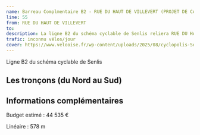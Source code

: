 ```yaml
---
name: Barreau Complmentaire B2 - RUE DU HAUT DE VILLEVERT (PROJET DE CAHUSSEE A VOIE CENTRALE BANALISEE)
line: 55
from: RUE DU HAUT DE VILLEVERT
to:   
description: La ligne B2 du schéma cyclable de Senlis reliera RUE DU HAUT DE VILLEVERT à  
trafic: inconnu vélos/jour
cover: https://www.velooise.fr/wp-content/uploads/2025/08/cyclopolis-Senlis-B2.jpg
---
```

Ligne B2 du schéma cyclable de Senlis
## Les tronçons (du Nord au Sud)

## Informations complémentaires

Budget estimé : 44 535 €

Linéaire : 578 m

